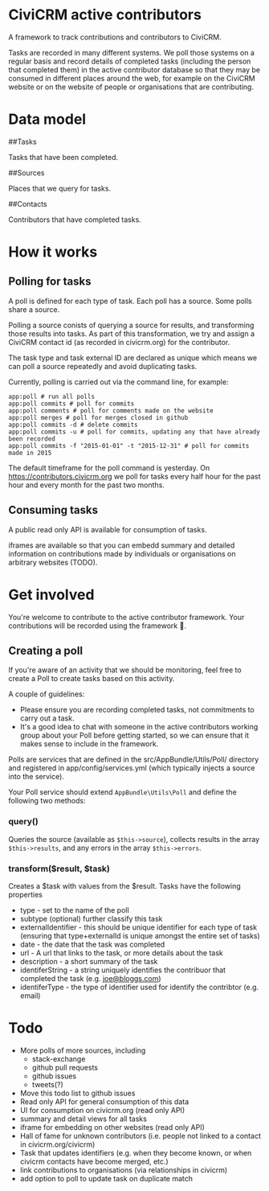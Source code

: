 # CiviCRM active contributors

A framework to track contributions and contributors to CiviCRM.

Tasks are recorded in many different systems. We poll those systems on a regular basis and record details of completed tasks (including the person that completed them) in the active contributor database so that they may be consumed in different places around the web, for example on the CiviCRM website or on the website of people or organisations that are contributing.

# Data model

##Tasks

Tasks that have been completed.

##Sources

Places that we query for tasks.

##Contacts

Contributors that have completed tasks.

# How it works

## Polling for tasks

A poll is defined for each type of task.  Each poll has a source. Some polls share a source.

Polling a source conists of querying a source for results, and transforming those results into tasks. As part of this transformation, we try and assign a CiviCRM contact id (as recorded in civicrm.org) for the contributor.

The task type and task external ID are declared as unique which means we can poll a source repeatedly and avoid duplicating tasks.

Currently, polling is carried out via the command line, for example:

```
app:poll # run all polls
app:poll commits # poll for commits
app:poll comments # poll for comments made on the website
app:poll merges # poll for merges closed in github
app:poll commits -d # delete commits
app:poll commits -u # poll for commits, updating any that have already been recorded
app:poll commits -f "2015-01-01" -t "2015-12-31" # poll for commits made in 2015
```

The default timeframe for the poll command is yesterday. On https://contributors.civicrm.org we poll for tasks every half hour for the past hour and every month for the past two months.

## Consuming tasks

A public read only API is available for consumption of tasks.

iframes are available so that you can embedd summary and detailed information on contributions made by individuals or organisations on arbitrary websites (TODO).

# Get involved

You're welcome to contribute to the active contributor framework. Your contributions will be recorded using the framework :poodle:.

## Creating a poll

If you're aware of an activity that we should be monitoring, feel free to create a Poll to create tasks based on this activity.

A couple of guidelines:

* Please ensure you are recording completed tasks, not commitments to carry out a task.
* It's a good idea to chat with someone in the active contributors working group about your Poll before getting started, so we can ensure that it makes sense to include in the framework.

Polls are services that are defined in the src/AppBundle/Utils/Poll/ directory and registered in app/config/services.yml (which typically injects a source into the service).

Your Poll service should extend `AppBundle\Utils\Poll` and define the following two methods:

### query()

Queries the source (available as `$this->source`), collects results in the array `$this->results`, and any errors in the array `$this->errors`.

### transform($result, $task)

Creates a $task with values from the $result. Tasks have the following properties

* type - set to the name of the poll
* subtype (optional) further classify this task
* externalIdentifier - this should be unique identifier for each type of task (ensuring that type+externalId is unique amongst the entire set of tasks) 
* date - the date that the task was completed
* url - A url that links to the task, or more details about the task
* description - a short summary of the task
* identiferString - a string uniquely identifies the contribuor that completed the task (e.g. joe@bloggs.com)
* identiferType - the type of identifier used for identify the contribtor (e.g. email)

# Todo

* More polls of more sources, including
    * stack-exchange
    * github pull requests
    * github issues
    * tweets(?)
* Move this todo list to github issues
* Read only API for general consumption of this data
* UI for consumption on civicrm.org (read only API)
* summary and detail views for all tasks
* iframe for embedding on other websites (read only API)
* Hall of fame for unknown contributors (i.e. people not linked to a contact in civicrm.org/civicrm)
* Task that updates identifiers (e.g. when they become known, or when civicrm contacts have become merged, etc.)
* link contributions to organisations (via relationships in civicrm)
* add option to poll to update task on duplicate match
